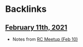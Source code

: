 
# Backlinks
## [February 11th, 2021](<February 11th, 2021.md>)
- Notes from [RC Meetup (Feb 10)](<RC Meetup (Feb 10).md>)

